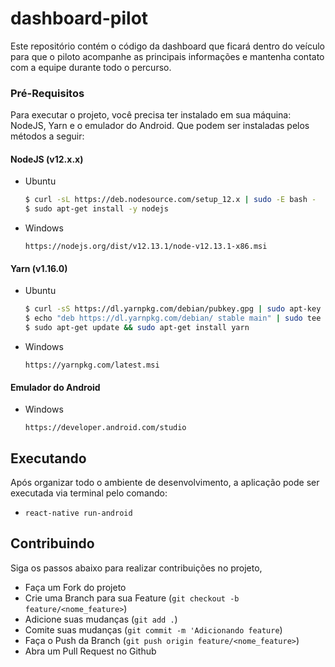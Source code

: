 # dashboard-pilot

Este repositório contém o código da dashboard que ficará dentro do veículo para que o piloto acompanhe as principais informações e mantenha contato com a equipe durante todo o percurso. 

### Pré-Requisitos

Para executar o projeto, você precisa ter instalado em sua máquina: NodeJS, Yarn e o emulador do Android. Que podem ser instaladas pelos métodos a seguir:

#### NodeJS (v12.x.x)

- Ubuntu

  ```bash
  $ curl -sL https://deb.nodesource.com/setup_12.x | sudo -E bash -
  $ sudo apt-get install -y nodejs
  ```

- Windows
  ```
  https://nodejs.org/dist/v12.13.1/node-v12.13.1-x86.msi
  ```

#### Yarn (v1.16.0)

- Ubuntu

  ```bash
  $ curl -sS https://dl.yarnpkg.com/debian/pubkey.gpg | sudo apt-key add -
  $ echo "deb https://dl.yarnpkg.com/debian/ stable main" | sudo tee /etc/apt/sources.list.d/yarn.list
  $ sudo apt-get update && sudo apt-get install yarn
  ```

- Windows
  ```
  https://yarnpkg.com/latest.msi
  ```

  
#### Emulador do Android

- Windows
  ```
  https://developer.android.com/studio
  ```

## Executando

Após organizar todo o ambiente de desenvolvimento, a aplicação pode ser executada via terminal pelo
comando:
- `react-native run-android`

## Contribuindo
Siga os passos abaixo para realizar contribuições no projeto, 

- Faça um Fork do projeto
- Crie uma Branch para sua Feature (`git checkout -b feature/<nome_feature>`)
- Adicione suas mudanças (`git add .`)
- Comite suas mudanças (`git commit -m 'Adicionando feature`)
- Faça o Push da Branch (`git push origin feature/<nome_feature>`)
- Abra um Pull Request no Github
